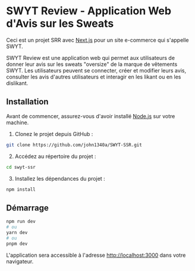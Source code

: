 # SWYT Review - Application Web d'Avis sur les Sweats

Ceci est un projet SRR avec [Next.js](https://nextjs.org/) pour un site e-commerce qui s'appelle SWYT.

SWYT Review est une application web qui permet aux utilisateurs de donner leur avis sur les sweats "oversize" de la marque de vêtements SWYT. Les utilisateurs peuvent se connecter, créer et modifier leurs avis, consulter les avis d'autres utilisateurs et interagir en les likant ou en les dislikant.

## Installation

Avant de commencer, assurez-vous d'avoir installé [Node.js](https://nodejs.org) sur votre machine.

1. Clonez le projet depuis GitHub :

```bash
git clone https://github.com/john1340a/SWYT-SSR.git
```

2. Accédez au répertoire du projet :

```bash
cd swyt-ssr
```

3. Installez les dépendances du projet :

```bash
npm install
```

## Démarrage 

```bash
npm run dev
# ou
yarn dev
# ou
pnpm dev
```

L'application sera accessible à l'adresse [http://localhost:3000](http://localhost:3000) dans votre navigateur.